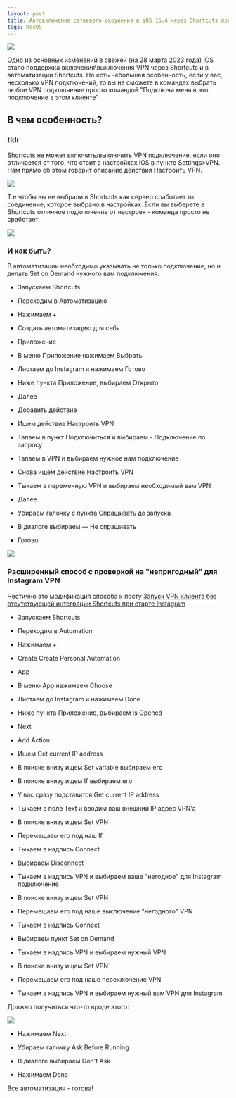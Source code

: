 ```yaml
---
layout: post
title: Автовключение сетвевого окружения в iOS 16.4 через Shortcuts при запуске приложения
tags: MacOS
---
```

![](https://raw.githubusercontent.com/tatarinovms/tatarinovms.github.io/master/images/posts/VPNiOS16/logo.png)

Одно из основных изменений в свежей (на 28 марта 2023 года) iOS стало поддержка включения\выключения VPN через Shortcuts и в автоматизации Shortcuts. Но есть небольшая особенность, если у вас, несколько VPN подключений, то вы не сможете в командах выбрать любое VPN подключение просто командой "Подключи меня в это подключение в этом клиенте"

## В чем особенность?

### tldr

Shortcuts не может включить/выключить VPN подключение, если оно отличается от того, что стоит в настройках iOS в пункте Settings>VPN. Нам прямо об этом говорит описание действия Настроить VPN.

![](https://raw.githubusercontent.com/tatarinovms/tatarinovms.github.io/master/images/posts/VPNiOS16/action.png)

Т.е чтобы вы не выбрали в Shortcuts как сервер сработает то соединение, которое выбрано в настройках. Если вы выберете в Shortcuts отличное подключение от настроек - команда просто не сработает.

![](https://raw.githubusercontent.com/tatarinovms/tatarinovms.github.io/master/images/posts/VPNiOS16/notwork.gif)

### И как быть?

В автоматизации необходимо указывать не только подключение, но и делать Set on Demand нужного вам подключения:

- Запускаем Shortcuts

- Переходим в Автоматизацию

- Нажимаем +

- Создать автоматизацию для себя

- Приложение

- В меню Приложение нажимаем Выбрать

- Листаем до Instagram и нажимаем Готово

- Ниже пункта Приложение, выбираем Открыто

- Далее

- Добавить действие

- Ищем действие Настроить VPN

- Тапаем в пункт Подключиться и выбираем - Подключение по запросу

- Тапаем в VPN и выбираем нужное нам подключение

- Снова ищем действие Настроить VPN

- Тыкаем в переменную VPN и выбираем необходимый вам VPN

- Далее

- Убираем галочку с пункта Спрашивать до запуска

- В диалоге выбираем — Не спрашивать

- Готово

![](https://raw.githubusercontent.com/tatarinovms/tatarinovms.github.io/master/images/posts/VPNiOS16/sv.gif)

### Расширенный способ c проверкой на "непригодный" для Instagram VPN

Честично это модификация способа к посту [Запуск VPN клиента без отсутствующей интеграции Shortcuts при старте Instagram](https://blog.tatarinov.space/ShortcutsVPN/)

- Запускаем Shortcuts

- Переходим в Automation

- Нажимаем +

- Create Create Personal Automation

- App

- В меню App нажимаем Choose

- Листаем до Instagram и нажимаем Done

- Ниже пункта Приложение, выбираем Is Opened

- Next

- Add Action

- Ищем Get current IP address

- В поиске внизу ищем Set variable выбираем его

- В поиске внизу ищем If выбираем его

- У вас сразу подставится Get current IP address

- Тыкаем в поле Text и вводим ваш внешний IP адрес VPN'а

- В поиске внизу ищем Set VPN

- Перемещаем его под наш If

- Тыкаем в надпись Connect

- Выбираем Disconnect

- Тыкаем в надпись VPN и выбираем ваше "негодное" для Instagram подключение

- В поиске внизу ищем Set VPN

- Перемещаем его под наше выключение "негодного" VPN

- Тыкаем в надпись Connect

- Выбираем пункт Set on Demand

- Тыкаем в надпись VPN и выбираем нужный VPN

- В поиске внизу ищем Set VPN

- Перемещаем его под наше переключение VPN

- Тыкаем в надпись VPN и выбираем нужный вам VPN для Instagram

Должно получиться что-то вроде этого:

![](https://raw.githubusercontent.com/tatarinovms/tatarinovms.github.io/master/images/posts/VPNiOS16/actionrep.png)

- Нажимаем Next

- Убираем галочку Ask Before Running

- В диалоге выбираем Don't Ask

- Нажимаем Done

Все автоматизация - готова!